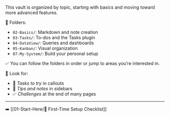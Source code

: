 This vault is organized by topic, starting with basics and moving toward more advanced features.

📁 Folders:
- `02-Basics/`: Markdown and note creation
- `03-Tasks/`: To-dos and the Tasks plugin
- `04-DataView/`: Queries and dashboards
- `05-Kanban/`: Visual organization
- `07-My-System/`: Build your personal setup

✅ You can follow the folders in order or jump to areas you’re interested in.

🔎 Look for:
- 🔹 *Tasks to try* in callouts
- 📌 *Tips and notes* in sidebars
- ✅ *Challenges* at the end of many pages

---

➡️ [[01-Start-Here/🔧 First-Time Setup Checklist]]

